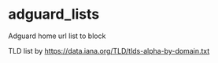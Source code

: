 # adguard_lists
Adguard home url list to block

TLD list by https://data.iana.org/TLD/tlds-alpha-by-domain.txt
